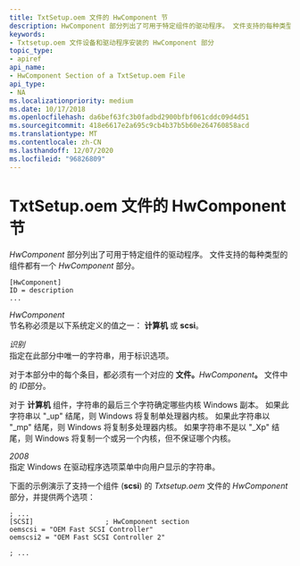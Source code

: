 ```yaml
---
title: TxtSetup.oem 文件的 HwComponent 节
description: HwComponent 部分列出了可用于特定组件的驱动程序。 文件支持的每种类型的组件都有一个 HwComponent 部分。
keywords:
- Txtsetup.oem 文件设备和驱动程序安装的 HwComponent 部分
topic_type:
- apiref
api_name:
- HwComponent Section of a TxtSetup.oem File
api_type:
- NA
ms.localizationpriority: medium
ms.date: 10/17/2018
ms.openlocfilehash: da6bef63fc3b0fadbd2900bfbf061cddc09d4d51
ms.sourcegitcommit: 418e6617e2a695c9cb4b37b5b60e264760858acd
ms.translationtype: MT
ms.contentlocale: zh-CN
ms.lasthandoff: 12/07/2020
ms.locfileid: "96826809"
---
```

# <a name="hwcomponent-section-of-a-txtsetupoem-file"></a>TxtSetup.oem 文件的 HwComponent 节


*HwComponent* 部分列出了可用于特定组件的驱动程序。 文件支持的每种类型的组件都有一个 *HwComponent* 部分。

``` syntax
[HwComponent]
ID = description
...
```

<a href="" id="hwcomponent"></a>*HwComponent*  
节名称必须是以下系统定义的值之一： **计算机** 或 **scsi**。

<a href="" id="id"></a>*识别*  
指定在此部分中唯一的字符串，用于标识选项。

对于本部分中的每个条目，都必须有一个对应的 **文件。**<em>HwComponent</em>**。** 文件中的 <em>ID</em>部分。

对于 **计算机** 组件，字符串的最后三个字符确定哪些内核 Windows 副本。 如果此字符串以 "_up" 结尾，则 Windows 将复制单处理器内核。 如果此字符串以 "_mp" 结尾，则 Windows 将复制多处理器内核。 如果字符串不是以 "_Xp" 结尾，则 Windows 将复制一个或另一个内核，但不保证哪个内核。

<a href="" id="description"></a>*2008*  
指定 Windows 在驱动程序选项菜单中向用户显示的字符串。

下面的示例演示了支持一个组件 (**scsi**) 的 *Txtsetup.oem* 文件的 *HwComponent* 部分，并提供两个选项：

``` syntax
; ...
[SCSI]                  ; HwComponent section
oemscsi = "OEM Fast SCSI Controller"
oemscsi2 = "OEM Fast SCSI Controller 2"
 
; ...
```

 

 






